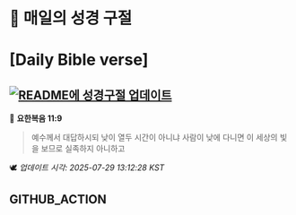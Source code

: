 # 🙏 매일의 성경 구절
# [Daily Bible verse]
## [![README에 성경구절 업데이트](https://github.com/DONGSUKA/first_test/actions/workflows/update-readme-bible.yml/badge.svg)](https://github.com/DONGSUKA/first_test/actions/workflows/update-readme-bible.yml)
<!-- START_BIBLE_VERSE -->
📖 **요한복음 11:9**
> 예수께서 대답하시되 낮이 열두 시간이 아니냐 사람이 낮에 다니면 이 세상의 빛을 보므로 실족하지 아니하고

🕊️ _업데이트 시각: 2025-07-29 13:12:28 KST_
  <!-- END_BIBLE_VERSE -->
## GITHUB_ACTION
